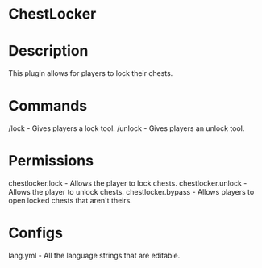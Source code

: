 # ChestLocker

# Description
This plugin allows for players to lock their chests.

# Commands
/lock - Gives players a lock tool.
/unlock - Gives players an unlock tool.

# Permissions
chestlocker.lock - Allows the player to lock chests.
chestlocker.unlock - Allows the player to unlock chests.
chestlocker.bypass - Allows players to open locked chests that aren't theirs.

# Configs
lang.yml - All the language strings that are editable.
